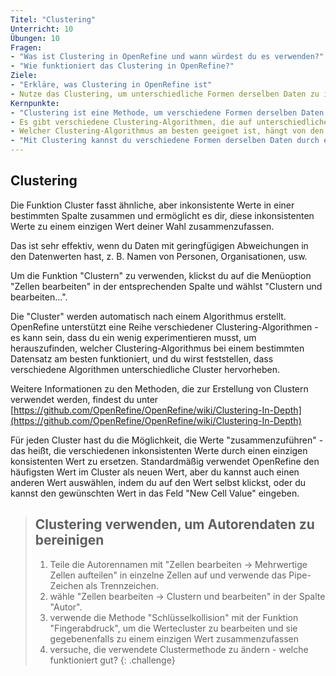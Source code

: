 ```yaml
---
Titel: "Clustering"
Unterricht: 10
Übungen: 10
Fragen:
- "Was ist Clustering in OpenRefine und wann würdest du es verwenden?"
- "Wie funktioniert das Clustering in OpenRefine?"
Ziele:
- "Erkläre, was Clustering in OpenRefine ist"
- Nutze das Clustering, um unterschiedliche Formen derselben Daten zu identifizieren und durch einen einzigen konsistenten Wert zu ersetzen.
Kernpunkte:
- "Clustering ist eine Methode, um verschiedene Formen derselben Daten in einem Datensatz zu finden (z.B. verschiedene Schreibweisen eines Namens)"
- Es gibt verschiedene Clustering-Algorithmen, die auf unterschiedliche Weise funktionieren und unterschiedliche Ergebnisse liefern.
- Welcher Clustering-Algorithmus am besten geeignet ist, hängt von den Daten ab.
- "Mit Clustering kannst du verschiedene Formen derselben Daten durch einen einzigen konsistenten Wert ersetzen"
---
```


## Clustering
Die Funktion Cluster fasst ähnliche, aber inkonsistente Werte in einer bestimmten Spalte zusammen und ermöglicht es dir, 
diese inkonsistenten Werte zu einem einzigen Wert deiner Wahl zusammenzufassen.

Das ist sehr effektiv, wenn du Daten mit geringfügigen Abweichungen in den Datenwerten hast, z. B. Namen von Personen, 
Organisationen, usw.

Um die Funktion "Clustern" zu verwenden, klickst du auf die Menüoption "Zellen bearbeiten" in der entsprechenden Spalte und wählst 
"Clustern und bearbeiten...".

Die "Cluster" werden automatisch nach einem Algorithmus erstellt. OpenRefine unterstützt eine Reihe verschiedener Clustering-Algorithmen - 
es kann sein, dass du ein wenig experimentieren musst, um herauszufinden, welcher Clustering-Algorithmus bei einem bestimmten Datensatz 
am besten funktioniert, und du wirst feststellen, dass verschiedene Algorithmen unterschiedliche Cluster hervorheben.

Weitere Informationen zu den Methoden, die zur Erstellung von Clustern verwendet werden, findest du unter [https://github.com/OpenRefine/OpenRefine/wiki/Clustering-In-Depth](https://github.com/OpenRefine/OpenRefine/wiki/Clustering-In-Depth)

Für jeden Cluster hast du die Möglichkeit, die Werte "zusammenzuführen" - das heißt, die verschiedenen inkonsistenten Werte durch 
einen einzigen konsistenten Wert zu ersetzen. Standardmäßig verwendet OpenRefine den häufigsten Wert im Cluster als neuen Wert, 
aber du kannst auch einen anderen Wert auswählen, indem du auf den Wert selbst klickst, oder du kannst den gewünschten Wert in das Feld 
"New Cell Value" eingeben.

>## Clustering verwenden, um Autorendaten zu bereinigen
>
>1. Teile die Autorennamen mit "Zellen bearbeiten -> Mehrwertige Zellen aufteilen" in einzelne Zellen auf und verwende das Pipe-Zeichen als Trennzeichen.
>2. wähle "Zellen bearbeiten -> Clustern und bearbeiten" in der Spalte "Autor".
>3. verwende die Methode "Schlüsselkollision" mit der Funktion "Fingerabdruck", um die Wertecluster zu bearbeiten und sie gegebenenfalls zu einem einzigen Wert zusammenzufassen
>4. versuche, die verwendete Clustermethode zu ändern - welche funktioniert gut?
{: .challenge}

